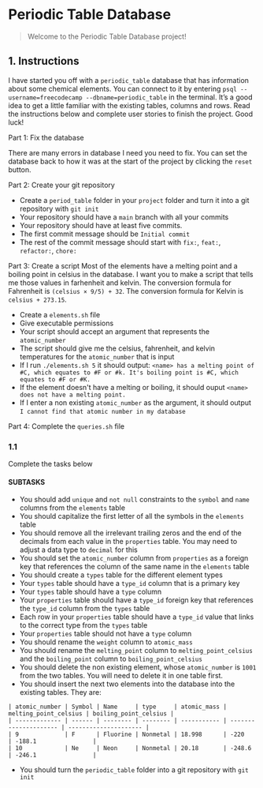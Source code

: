 # Periodic Table Database

> Welcome to the Periodic Table Database project!

## 1. Instructions

I have started you off with a `periodic_table` database that has information about some chemical elements. You can connect to it by entering `psql --username=freecodecamp --dbname=periodic_table` in the terminal. It’s a good idea to get a little familiar with the existing tables, columns and rows. Read the instructions below and complete user stories to finish the project. Good luck!

Part 1: Fix the database

There are many errors in database I need you need to fix. You can set the database back to how it was at the start of the project by clicking the `reset` button.

Part 2: Create your git repository
- Create a `period_table` folder in your `project` folder and turn it into a git repository with `git init`
- Your repository should have a `main` branch with all your commits
- Your repository should have at least five commits.
- The first commit message should be `Initial commit`
- The rest of the commit message should start with `fix:`, `feat:`, `refactor:`, `chore:` 

Part 3: Create a script
Most of the elements have a melting point and a boiling point in celsius in the database. I want you to make a script that tells me those values in farhenheit and kelvin. The conversion formula for Fahrenheit is `(celsius × 9/5) + 32`. The conversion formula for Kelvin is `celsius + 273.15`.

- Create a `elements.sh` file
- Give executable permissions
- Your script should accept an argument that represents the `atomic_number`
- The script should give me the celsius, fahrenheit, and kelvin temperatures for the `atomic_number` that is input
- If I run `./elements.sh 5` it should output: `<name> has a melting point of #C, which equates to #F or #k. It's boiling point is #C, which equates to #F or #K.`
- If the element doesn't have a melting or boiling, it should ouput `<name> does not have a melting point.`
- If I enter a non existing `atomic_number` as the argument, it should output `I cannot find that atomic number in my database`

Part 4: Complete the `queries.sh` file

### 1.1

Complete the tasks below

#### SUBTASKS

- You should add `unique` and `not null` constraints to the `symbol` and `name` columns from the `elements` table
- You should capitalize the first letter of all the symbols in the `elements` table
- You should remove all the irrelevant trailing zeros and the end of the decimals from each value in the `properties` table. You may need to adjust a data type to `decimal` for this
- You should set the `atomic_number` column from `properties` as a foreign key that references the column of the same name in the `elements` table
- You should create a `types` table for the different element types
- Your `types` table should have a `type_id` column that is a primary key
- Your `types` table should have a `type` column
- Your `properties` table should have a `type_id` foreign key that references the `type_id` column from the `types` table
- Each row in your `properties` table should have a `type_id` value that links to the correct type from the `types` table
- Your `properties` table should not have a `type` column
- You should rename the `weight` column to `atomic_mass`
- You should rename the `melting_point` column to `melting_point_celsius` and the `boiling_point` column to `boiling_point_celsius`
- You should delete the non existing element, whose `atomic_number` is `1001` from the two tables. You will need to delete it in one table first.
- You should insert the next two elements into the database into the existing tables. They are:
```
| atomic_number | Symbol | Name     | type     | atomic_mass | melting_point_celsius | boiling_point_celsius |
| ------------- | ------ | -------- | -------- | ----------- | --------------------- | --------------------- |
| 9             | F      | Fluorine | Nonmetal | 18.998      | -220                  | -188.1                |
| 10            | Ne     | Neon     | Nonmetal | 20.18       | -248.6                | -246.1                |
```
- You should turn the `periodic_table` folder into a git repository with `git init`
